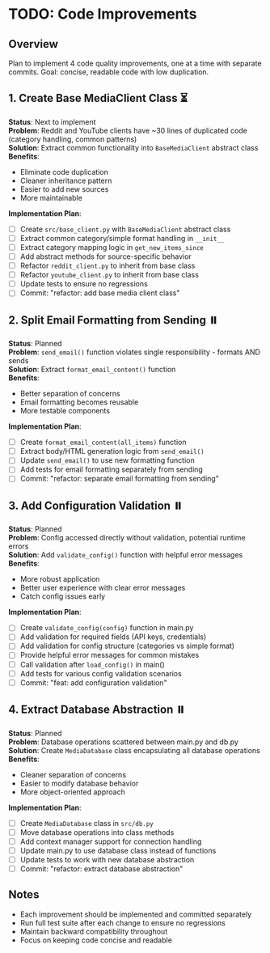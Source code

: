 # TODO: Code Improvements

## Overview
Plan to implement 4 code quality improvements, one at a time with separate commits. Goal: concise, readable code with low duplication.

## 1. Create Base MediaClient Class ⏳
**Status**: Next to implement  
**Problem**: Reddit and YouTube clients have ~30 lines of duplicated code (category handling, common patterns)  
**Solution**: Extract common functionality into `BaseMediaClient` abstract class  
**Benefits**: 
- Eliminate code duplication
- Cleaner inheritance pattern  
- Easier to add new sources
- More maintainable

**Implementation Plan**:
- [ ] Create `src/base_client.py` with `BaseMediaClient` abstract class
- [ ] Extract common category/simple format handling in `__init__`
- [ ] Extract category mapping logic in `get_new_items_since`
- [ ] Add abstract methods for source-specific behavior
- [ ] Refactor `reddit_client.py` to inherit from base class
- [ ] Refactor `youtube_client.py` to inherit from base class
- [ ] Update tests to ensure no regressions
- [ ] Commit: "refactor: add base media client class"

## 2. Split Email Formatting from Sending ⏸️
**Status**: Planned  
**Problem**: `send_email()` function violates single responsibility - formats AND sends  
**Solution**: Extract `format_email_content()` function  
**Benefits**:
- Better separation of concerns
- Email formatting becomes reusable
- More testable components

**Implementation Plan**:
- [ ] Create `format_email_content(all_items)` function
- [ ] Extract body/HTML generation logic from `send_email()`
- [ ] Update `send_email()` to use new formatting function
- [ ] Add tests for email formatting separately from sending
- [ ] Commit: "refactor: separate email formatting from sending"

## 3. Add Configuration Validation ⏸️
**Status**: Planned  
**Problem**: Config accessed directly without validation, potential runtime errors  
**Solution**: Add `validate_config()` function with helpful error messages  
**Benefits**:
- More robust application
- Better user experience with clear error messages
- Catch config issues early

**Implementation Plan**:
- [ ] Create `validate_config(config)` function in main.py
- [ ] Add validation for required fields (API keys, credentials)
- [ ] Add validation for config structure (categories vs simple format)
- [ ] Provide helpful error messages for common mistakes
- [ ] Call validation after `load_config()` in main()
- [ ] Add tests for various config validation scenarios
- [ ] Commit: "feat: add configuration validation"

## 4. Extract Database Abstraction ⏸️
**Status**: Planned  
**Problem**: Database operations scattered between main.py and db.py  
**Solution**: Create `MediaDatabase` class encapsulating all database operations  
**Benefits**:
- Cleaner separation of concerns
- Easier to modify database behavior
- More object-oriented approach

**Implementation Plan**:
- [ ] Create `MediaDatabase` class in `src/db.py`
- [ ] Move database operations into class methods
- [ ] Add context manager support for connection handling
- [ ] Update main.py to use database class instead of functions
- [ ] Update tests to work with new database abstraction
- [ ] Commit: "refactor: extract database abstraction"

## Notes
- Each improvement should be implemented and committed separately
- Run full test suite after each change to ensure no regressions
- Maintain backward compatibility throughout
- Focus on keeping code concise and readable